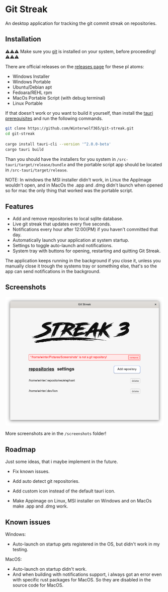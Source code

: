 
# Git Streak

An desktop application for tracking the git commit streak on repositories.
## Installation
⚠️⚠️⚠️ Make sure you [git](https://git-scm.com/download) is installed on your system, before proceeding! ⚠️⚠️⚠️

There are official releases on the [releases page](https://github.com/Winterwolf365/git-streak/releases) for these pl atoms:

- Windows Installer
- Windows Portable
- Ubuntu/Debian apt
- Fedoara/REHL rpm
- MacOs Portable Script (with debug terminal)
- Linux Portable

If that doesn't work or you want to build it yourself, than install the [tauri prerequisites](https://beta.tauri.app/guides/prerequisites/) and run the following commands.

```bash
git clone https://github.com/Winterwolf365/git-streak.git
cd git-streak

cargo install tauri-cli --version '^2.0.0-beta'
cargo tauri build
```

Than you should have the installers for you system in `/src-tauri/target/release/bundle` and the portable script app should be located in `/src-tauri/target/release`.

NOTE: In windows the MSI installer didn't work, in Linux the AppImage wouldn't open, and in MacOs the .app and .dmg didn't launch when opened so for mac the only thing that worked was the portable script.
## Features

- Add and remove repositories to local sqlite database.
- Live git streak that updates every five seconds.
- Notifications every hour after 12:00(PM) if you haven't committed that day.
- Automatically launch your application at system startup.
- Settings to toggle auto-launch and notifications.
- System tray with buttons for opening, restarting and quitting Git Streak.

The application keeps running in the background if you close it, unless you manually close it trough the systems tray or something else, that's so the app can send notifications in the background.

## Screenshots

![App Screenshot](https://raw.githubusercontent.com/Winterwolf365/git-streak/main/screenshots/lunix-fedora-gtk-repositories-features.png)

More screenshots are in the `/screenshots` folder!

## Roadmap

Just some ideas, that i maybe implement in the future.

- Fix known issues.

- Add auto detect git repositories.

- Add custom icon instead of the default tauri icon.

- Make Appimage on Linux, MSI installer on Windows and on MacOs make .app and .dmg work.
## Known issues
Windows:
- Auto-launch on startup gets registered in the OS, but didn't work in my testing.

MacOS:
- Auto-launch on startup didn't work.
- And when building with notifications support, i always got an error even with specific rust packages for MacOS. So they are disabled in the source code for MacOS.
